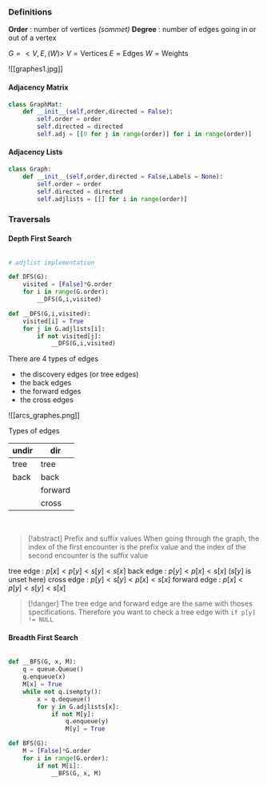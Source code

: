 

### Definitions

**Order** : number of vertices _(sommet)_
**Degree** : number of edges going in or out of a vertex

$G = <V,E,(W)>$
$V = \text{Vertices}$
$E = \text{Edges}$
$W = \text{Weights}$

![[graphes1.jpg]]

#### Adjacency Matrix

```python
class GraphMat:
	def __init__(self,order,directed = False):
		self.order = order
		self.directed = directed
		self.adj = [[0 for j in range(order)] for i in range(order)]
```

#### Adjacency Lists

```python
class Graph:
	def __init__(self,order,directed = False,Labels = None):
		self.order = order
		self.directed = directed
		self.adjlists = [[] for i in range(order)]
```

### Traversals

#### Depth First Search

```python

# adjlist implementation

def DFS(G):
	visited = [False]*G.order
	for i in range(G.order):
		__DFS(G,i,visited)

def __DFS(G,i,visited):
	visited[i] = True
	for j in G.adjlists[i]:
		if not visited[j]:
			__DFS(G,i,visited)

```

There are 4 types of edges

- the discovery edges (or tree edges)
- the back edges
- the forward edges
- the cross edges


![[arcs_graphes.png]]

Types of edges

| undir | dir |
| --- | --- |  
| tree | tree|
|back|back|
| | forward|
| | cross|

<br>

>[!abstract] Prefix and suffix values
>When going through the graph, the index of the first encounter is the prefix value and the index of the second encounter is the suffix value

tree edge : $p[x] < p[y] <s[y] < s[x]$
back edge : $p[y] < p[x] < s[x]$ ($s[y]$ is unset here)
cross edge : $p[y] < s[y] < p[x] < s[x]$
forward edge : $p[x] < p[y] <s[y] < s[x]$

>[!danger]
>The tree edge and forward edge are the same with thoses specifications. 
>Therefore you want to check a tree edge with `if p[y] != NULL`

#### Breadth First Search

```python
			
def __BFS(G, x, M):
	q = queue.Queue()
	q.enqueue(x)
	M[x] = True
	while not q.isempty():
		x = q.dequeue()
		for y in G.adjlists[x]:
			if not M[y]:
				q.enqueue(y)
				M[y] = True

def BFS(G):
	M = [False]*G.order
	for i in range(G.order):
		if not M[i]:
			__BFS(G, x, M)
```
